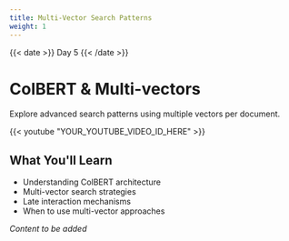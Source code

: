 ```yaml
---
title: Multi-Vector Search Patterns
weight: 1
---
```


{{< date >}} Day 5 {{< /date >}}

# ColBERT & Multi-vectors

Explore advanced search patterns using multiple vectors per document.

{{< youtube "YOUR_YOUTUBE_VIDEO_ID_HERE" >}}

## What You'll Learn

- Understanding ColBERT architecture
- Multi-vector search strategies
- Late interaction mechanisms
- When to use multi-vector approaches

*Content to be added* 